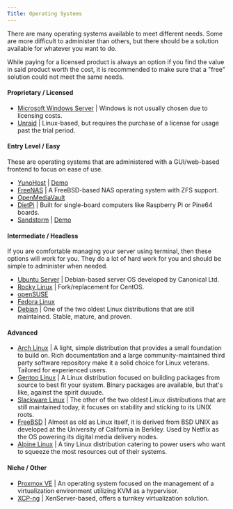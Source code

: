 ```yaml
---
Title: Operating Systems
---
```


There are many operating systems available to meet different needs. Some are more difficult to administer than others, but there should be a solution available for whatever you want to do.

While paying for a licensed product is always an option if you find the value in said product worth the cost, it is recommended to make sure that a "free" solution could not meet the same needs.

#### Proprietary / Licensed

- [Microsoft Windows Server](https://www.microsoft.com/en-us/windows-server/) | Windows is not usually chosen due to licensing costs.
- [Unraid](https://unraid.net/) | Linux-based, but requires the purchase of a license for usage past the trial period.

#### Entry Level / Easy

These are operating systems that are administered with a GUI/web-based frontend to focus on ease of use.

- [YunoHost](https://yunohost.org) | [Demo](https://yunohost.org/#/try)
- [FreeNAS](https://www.freenas.org/) | A FreeBSD-based NAS operating system with ZFS support.
- [OpenMediaVault](https://www.openmediavault.org/)
- [DietPi](https://dietpi.com/) | Built for single-board computers like Raspberry Pi or Pine64 boards.
- [Sandstorm](https://sandstorm.io/) | [Demo](https://alpha.sandstorm.io/apps)

#### Intermediate / Headless

If you are comfortable managing your server using terminal, then these options will work for you. They do a lot of hard work for you and should be simple to administer when needed.

- [Ubuntu Server](https://ubuntu.com/server) | Debian-based server OS developed by Canonical Ltd.
- [Rocky Linux](https://rockylinux.org/) | Fork/replacement for CentOS.
- [openSUSE](https://www.opensuse.org/)
- [Fedora Linux](https://getfedora.org/en/server/)
- [Debian](https://www.debian.org/) | One of the two oldest Linux distributions that are still maintained. Stable, mature, and proven.

#### Advanced

- [Arch Linux](https://archlinux.org/) | A light, simple distribution that provides a small foundation to build on. Rich documentation and a large community-maintained third party software repository make it a solid choice for Linux veterans. Tailored for experienced users.
- [Gentoo Linux](https://www.gentoo.org/) | A Linux distribution focused on building packages from source to best fit your system. Binary packages are available, but that's like, against the spirit duuude.
- [Slackware Linux](http://www.slackware.com/) | The other of the two oldest Linux distributions that are still maintained today, it focuses on stability and sticking to its UNIX roots.
- [FreeBSD](https://www.freebsd.org/) | Almost as old as Linux itself, it is derived from BSD UNIX as developed at the University of California in Berkley. Used by Netflix as the OS powering its digital media delivery nodes.
- [Alpine Linux](https://alpinelinux.org/) | A tiny Linux distribution catering to power users who want to squeeze the most resources out of their systems.

#### Niche / Other

- [Proxmox VE](https://www.proxmox.com/en/proxmox-ve) | An operating system focused on the management of a virtualization environment utilizing KVM as a hypervisor.
- [XCP-ng](https://xcp-ng.org/) | XenServer-based, offers a turnkey virtualization solution.
